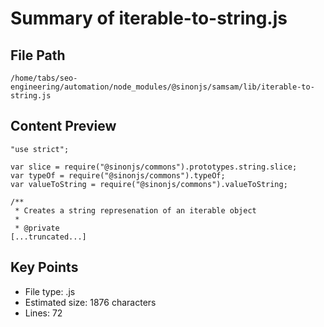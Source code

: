 # Summary of iterable-to-string.js
  
## File Path
`/home/tabs/seo-engineering/automation/node_modules/@sinonjs/samsam/lib/iterable-to-string.js`

## Content Preview
```
"use strict";

var slice = require("@sinonjs/commons").prototypes.string.slice;
var typeOf = require("@sinonjs/commons").typeOf;
var valueToString = require("@sinonjs/commons").valueToString;

/**
 * Creates a string represenation of an iterable object
 *
 * @private
[...truncated...]
```

## Key Points
- File type: .js
- Estimated size: 1876 characters
- Lines: 72
